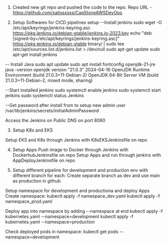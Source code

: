 1. Created new git repo and pushed the code to the repo.
Repo URL - https://github.com/satissssss/CapStoneAWSDevOps

2. Setup Softwares for CICD pipelines setup
--Install jenkins
sudo wget -O /etc/apt/keyrings/jenkins-keyring.asc \
  https://pkg.jenkins.io/debian-stable/jenkins.io-2023.key
echo "deb [signed-by=/etc/apt/keyrings/jenkins-keyring.asc]" \
  https://pkg.jenkins.io/debian-stable binary/ | sudo tee \
  /etc/apt/sources.list.d/jenkins.list > /dev/null
sudo apt-get update
sudo apt-get install jenkins

-- Install Java
sudo apt update
sudo apt install fontconfig openjdk-21-jre
java -version
openjdk version "21.0.3" 2024-04-16
OpenJDK Runtime Environment (build 21.0.3+11-Debian-2)
OpenJDK 64-Bit Server VM (build 21.0.3+11-Debian-2, mixed mode, sharing)

--Start installed jenkins
sudo systemctl enable jenkins
sudo systemctl start jenkins
sudo systemctl status Jenkins

--Get password after install from to setup new admin user
 /var/lib/jenkins/secrets/initialAdminPassword

Access the Jenkins on Public DNS on port 8080

3. Setup K8s and EKS

Setup EKS and K8s through Jenkins with K8sEKSJenkinsfile on repo

4. Setup Apps
Push image to Docker through Jenkins with DockerhubJenkinsfile on repo
Setup Apps and run through jenkins with AppDeployJenkinsfile on repo

5. Setup different pipeline for development and production env with different branch for each:
Create separate branch as dev and use main as production in github

Setup namespace for development and productiona and deploy Apps
Create namespace:
kubectl apply -f namespace_dev.yaml
kubectl apply -f namespace_prod.yaml

Deploy app into namespace by adding --namespace at end
kubectl apply -f kubernetes.yaml --namespace=development
kubectl apply -f kubernetes.yaml --namespace=production

Check deployed pods in namespace:
kubectl get pods --namespace=development



